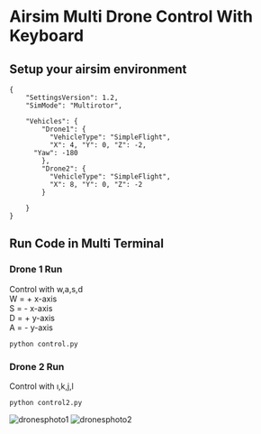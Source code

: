 # Airsim Multi Drone Control With Keyboard

## Setup your airsim environment
```
{
    "SettingsVersion": 1.2,
    "SimMode": "Multirotor",

    "Vehicles": {
        "Drone1": {
          "VehicleType": "SimpleFlight",
          "X": 4, "Y": 0, "Z": -2,
      "Yaw": -180
        },
        "Drone2": {
          "VehicleType": "SimpleFlight",
          "X": 8, "Y": 0, "Z": -2
        }

    }
}
```

## Run Code in Multi Terminal

### Drone 1 Run

Control with w,a,s,d <br/>
W = + x-axis <br/>
S = - x-axis <br/>
D = + y-axis <br/>
A = - y-axis <br/>

```
python control.py
```

### Drone 2 Run
Control with ı,k,j,l
```
python control2.py
```

![dronesphoto1](https://github.com/mkaraaslan-dev/airsim-multi-drone-control/blob/main/images/2021-05-16%2003-17-24.gif)
![dronesphoto2](https://github.com/mkaraaslan-dev/airsim-multi-drone-control/blob/main/images/2021-05-16%2003-15-38.gif)

